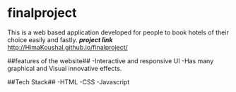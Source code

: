 # finalproject
This is a web based application developed for people to book hotels of their choice easily and fastly.
***project link***
http://HimaKoushal.github.io/finalproject/

##features of the website##
-Interactive and responsive UI
-Has many graphical and Visual innovative effects.

##Tech Stack##
-HTML
-CSS
-Javascript


